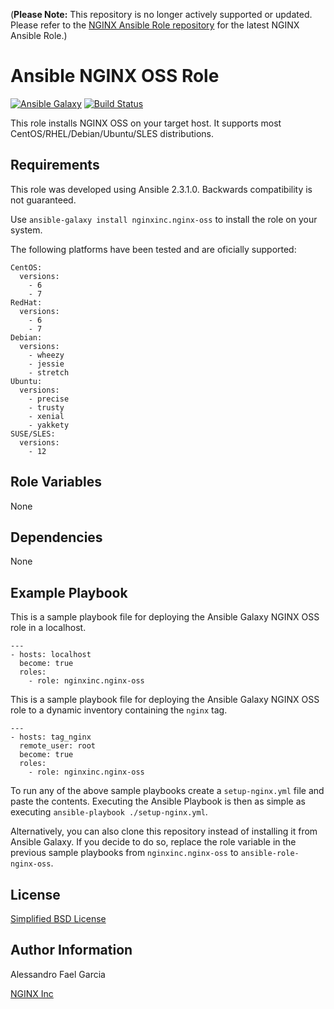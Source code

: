 (**Please Note:** This repository is no longer actively supported or updated. Please refer to the [NGINX Ansible Role repository](https://github.com/nginxinc/ansible-role-nginx) for the latest NGINX Ansible Role.)

Ansible NGINX OSS Role
======================

[![Ansible Galaxy](https://img.shields.io/badge/galaxy-nginxinc.nginx--oss-5bbdbf.svg)](https://galaxy.ansible.com/nginxinc/nginx-oss)
[![Build Status](https://travis-ci.org/nginxinc/ansible-role-nginx-oss.svg?branch=master)](https://travis-ci.org/nginxinc/ansible-role-nginx-oss)

This role installs NGINX OSS on your target host. It supports most CentOS/RHEL/Debian/Ubuntu/SLES distributions.

Requirements
------------

This role was developed using Ansible 2.3.1.0. Backwards compatibility is not guaranteed.

Use `ansible-galaxy install nginxinc.nginx-oss` to install the role on your system.

The following platforms have been tested and are oficially supported:

    CentOS:
      versions:
        - 6
        - 7
    RedHat:
      versions:
        - 6
        - 7
    Debian:
      versions:
        - wheezy
        - jessie
        - stretch
    Ubuntu:
      versions:
        - precise
        - trusty
        - xenial
        - yakkety
    SUSE/SLES:
      versions:
        - 12

Role Variables
--------------

None

Dependencies
------------

None

Example Playbook
----------------

This is a sample playbook file for deploying the Ansible Galaxy NGINX OSS role in a localhost.

    ---
    - hosts: localhost
      become: true
      roles:
        - role: nginxinc.nginx-oss

This is a sample playbook file for deploying the Ansible Galaxy NGINX OSS role to a dynamic inventory containing the `nginx` tag.

    ---
    - hosts: tag_nginx
      remote_user: root
      become: true
      roles:
        - role: nginxinc.nginx-oss

To run any of the above sample playbooks create a `setup-nginx.yml` file and paste the contents. Executing the Ansible Playbook is then as simple as executing `ansible-playbook ./setup-nginx.yml`.

Alternatively, you can also clone this repository instead of installing it from Ansible Galaxy. If you decide to do so, replace the role variable in the previous sample playbooks from `nginxinc.nginx-oss` to `ansible-role-nginx-oss`.

License
-------

[Simplified BSD License](https://github.com/nginxinc/ansible-role-nginx-oss/blob/master/LICENSE)

Author Information
------------------

Alessandro Fael Garcia

[NGINX Inc](https://www.nginx.com/)
